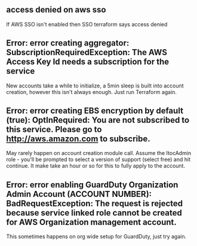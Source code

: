 ## access denied on aws sso
If AWS SSO isn't enabled then SSO terraform says access denied

## Error: error creating aggregator: SubscriptionRequiredException: The AWS Access Key Id needs a subscription for the service
New accounts take a while to initialize, a 5min sleep is built into account creation, however this isn't always enough. Just run Terraform again.

## Error: error creating EBS encryption by default (true): OptInRequired: You are not subscribed to this service. Please go to http://aws.amazon.com to subscribe.
May rarely happen on account creation module call. Assume the ItocAdmin role - you'll be prompted to select a version of support (select free) and hit continue. It make take an hour or so for this to fully apply to the account.

## Error: error enabling GuardDuty Organization Admin Account (ACCOUNT NUMBER): BadRequestException: The request is rejected because service linked role cannot be created for AWS Organization management account.
This sometimes happens on org wide setup for GuardDuty, just try again.
